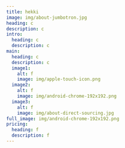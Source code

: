 ```yaml
---
title: hekki
image: img/about-jumbotron.jpg
heading: c
description: c
intro:
  heading: c
  description: c
main:
  heading: c
  description: c
  image1:
    alt: f
    image: img/apple-touch-icon.png
  image2:
    alt: f
    image: img/android-chrome-192x192.png
  image3:
    alt: f
    image: img/about-direct-sourcing.jpg
full_image: img/android-chrome-192x192.png
pricing:
  heading: f
  description: f
---
```

